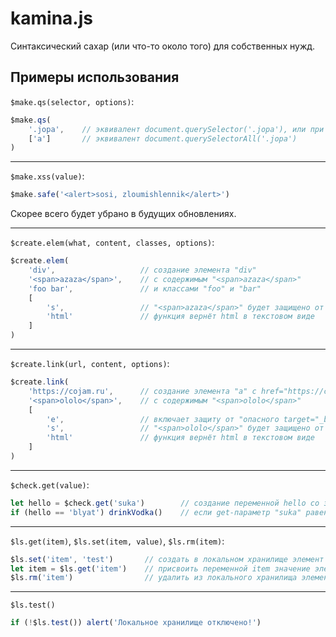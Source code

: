 # kamina.js
Синтаксический сахар (или что-то около того) для собственных нужд.

## Примеры использования
`$make.qs(selector, options)`:
```js
$make.qs(
	'.jopa',    // эквивалент document.querySelector('.jopa'), или при добавлении опции
	['a']       // эквивалент document.querySelectorAll('.jopa')
)
```
* * *
`$make.xss(value)`:
```js
$make.safe('<alert>sosi, zloumishlennik</alert>')
```
Скорее всего будет убрано в будущих обновлениях.
* * *
`$create.elem(what, content, classes, options)`:
```js
$create.elem(
	'div',                   // создание элемента "div"
	'<span>azaza</span>',    // с содержимым "<span>azaza</span>"
	'foo bar',               // и классами "foo" и "bar"
	[
		's',                 // "<span>azaza</span>" будет защищено от xss
		'html'               // функция вернёт html в текстовом виде
	]
)
```
* * *
`$create.link(url, content, options)`:
```js
$create.link(
	'https://cojam.ru',      // создание элемента "a" с href="https://cojam.ru". При пустом значении будет href="javascript:void(0)". Для внешних ссылок (начинающихся с "http") автоматически добавляется target="_blank"
	'<span>ololo</span>',    // с содержимым "<span>ololo</span>"
	[
		'e',                 // включает защиту от "опасного target="_blank"" (habr.ru/post/282880/)
		's',                 // "<span>ololo</span>" будет защищено от xss
		'html'               // функция вернёт html в текстовом виде
	]
)
```
* * *
`$check.get(value)`:
```js
let hello = $check.get('suka')        // создание переменной hello со значением get-параметра "suka" (если он есть, но пустой, то вернётся просто true)
if (hello == 'blyat') drinkVodka()    // если get-параметр "suka" равен "blyat", то выполняется drinkVodka()
```
* * *
`$ls.get(item)`, `$ls.set(item, value)`, `$ls.rm(item)`:
```js
$ls.set('item', 'test')       // создать в локальном хранилище элемент "item" со значением "test"
let item = $ls.get('item')    // присвоить переменной item значение элемента "item" из локального хранилища
$ls.rm('item')                // удалить из локального хранилища элемент "item"
```
* * *
`$ls.test()`
```js
if (!$ls.test()) alert('Локальное хранилище отключено!')
```

